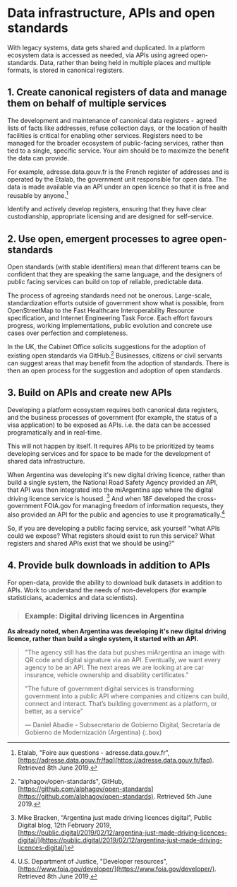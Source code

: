 # Data infrastructure, APIs and open standards

With legacy systems, data gets shared and duplicated. In a platform ecosystem data is accessed as needed, via APIs using agreed open-standards. Data, rather than being held in multiple places and multiple formats, is stored in canonical registers.

## 1. Create canonical registers of data and manage them on behalf of multiple services

The development and maintenance of canonical data registers -  agreed lists of facts like addresses, refuse collection days,  or the location of health facilities is critical for enabling other services. Registers need to be managed for the broader ecosystem of public-facing services, rather than tied to a single, specific service. Your aim should be to maximize the benefit the data can provide.

For example, adresse.data.gouv.fr is the French register of addresses and is operated by the Etalab, the government unit responsible for open data. The data is made available via an API under an open licence so that it is free and reusable by anyone.[^1]

Identify and actively develop registers, ensuring that they have clear custodianship, appropriate licensing and are designed for self-service.

## 2. Use open, emergent processes to agree open-standards

Open standards (with stable identifiers) mean that different teams can be confident that they are speaking the same language, and the designers of public facing services can build on top of reliable, predictable data.

The process of agreeing standards need not be onerous. 
Large-scale, standardization efforts outside of government show what is possible, from OpenStreetMap to the Fast Healthcare Interoperability Resource specification, and Internet Engineering Task Force. Each effort favours progress, working implementations, public evolution and concrete use cases over perfection and completeness.

In the UK, the Cabinet Office solicits suggestions for the adoption of existing open standards via GitHub.[^2] Businesses, citizens or civil servants can suggest areas that may benefit from the adoption of standards. There is then an open process for the suggestion and adoption of open standards.

## 3. Build on APIs and create new APIs

Developing a platform ecosystem requires both canonical data registers, and the business processes of government (for example, the status of a visa application) to be exposed as APIs. i.e. the data can be accessed programatically and in real-time.

This will not happen by itself. It requires APIs to be prioritized by teams developing services and for space to be made for the development of shared data infrastructure.

When Argentina was developing it's new digital driving licence, rather than build a single system, the National Road Safety Agency provided an API, that API was then integrated into the miArgentina app where the digital driving licence service is housed. [^3]  And when 18F developed the cross-government  FOIA.gov for managing freedom of information requests, they also provided an API for the public and agencies to use it programatically.[^4]

So, if you are developing a public facing service, ask yourself "what APIs could we expose? What registers should exist to run this service? What registers and shared APIs exist that we should be using?"

## 4. Provide bulk downloads in addition to APIs

For open-data, provide the ability to download bulk datasets in addition to APIs. Work to understand the needs of non-developers (for example statisticians, academics and data scientists).

> ### Example: Digital driving licences in Argentina
> 
**As already noted, when Argentina was developing it's new digital driving licence, rather than build a single system, it started with an API.**
> 
> "The agency still has the data but pushes miArgentina an image with QR code and digital signature via an API. Eventually, we want every agency to be an API. The next areas we are looking at are car insurance, vehicle ownership and disability certificates."
> 
> "The future of government digital services is transforming government into a public API where companies and citizens can build, connect and interact. That’s building government as a platform, or better, as a service"
> 
> — Daniel Abadie - Subsecretario de Gobierno Digital, Secretaría de Gobierno de Modernización (Argentina)
{:.box}

[^1]:   Etalab, "Foire aux questions - adresse.data.gouv.fr", [https://adresse.data.gouv.fr/faq](https://adresse.data.gouv.fr/faq). Retrieved 8th June 2019.

[^2]:   "alphagov/open-standards", GitHub, [https://github.com/alphagov/open-standards](https://github.com/alphagov/open-standards). Retrieved 5th June 2019.

[^3]:   Mike Bracken, “Argentina just made driving licences digital”, Public Digital blog, 12th February 2019, [https://public.digital/2019/02/12/argentina-just-made-driving-licences-digital/](https://public.digital/2019/02/12/argentina-just-made-driving-licences-digital/)

[^4]:   U.S. Department of Justice, "Developer resources", [https://www.foia.gov/developer/](https://www.foia.gov/developer/). Retrieved 8th June 2019.

